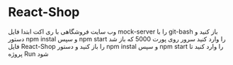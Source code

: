 # React-Shop
وب سایت فروشگاهی با ری اکت 
ابتدا فایل mock-server را با git-bash باز کنید و دستور npm instal و سپس npm start را وارد کنید 
سرور روی پورت 5000 که باز شد 
فایل React-Shop را باز کنید و دستور npm instal و سپس npm start را وارد کنید تا پروژه Run شود
